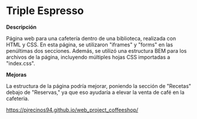# Triple Espresso

**Descripción**

Página web para una cafetería dentro de una biblioteca, realizada con HTML y CSS. En esta página, se utilizaron "iframes" y "forms" en las penúltimas dos secciones. Además, se utilizó una estructura BEM para los archivos de la página, incluyendo múltiples hojas CSS importadas a "index.css".

**Mejoras**

La estructura de la página podría mejorar, poniendo la sección de "Recetas" debajo de "Reservas," ya que eso ayudaría a elevar la venta de café en la cafeteria.

https://pjrecinos94.github.io/web_project_coffeeshop/
